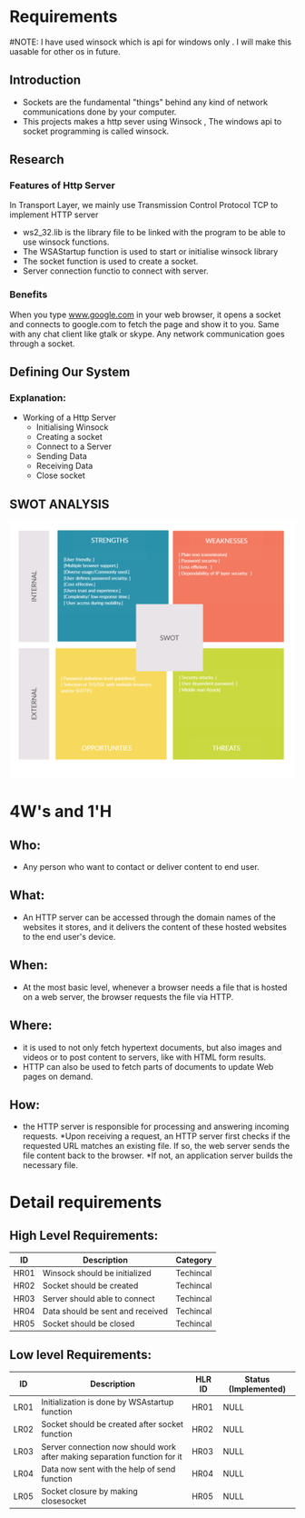 # Requirements
#NOTE: I have used winsock which is api for windows only . I will make this uasable for other os in future.
## Introduction
* Sockets are the fundamental "things" behind any kind of network communications done by your computer.
* This projects makes a http sever using Winsock , The windows api to socket programming is called winsock.

## Research
### Features of Http Server
 In Transport Layer, we mainly use Transmission Control Protocol TCP to implement HTTP server
* ws2_32.lib is the library file to be linked with the program to be able to use winsock functions.  
* The WSAStartup function is used to start or initialise winsock library
* The socket function is used to create a socket.
* Server connection functio to connect with server.


### Benefits
When you type www.google.com in your web browser, it opens a socket and connects to google.com to fetch the page and show it to you.
Same with any chat client like gtalk or skype. Any network communication goes through a socket.



## Defining Our System

### Explanation:
* Working of a Http Server
    * Initialising Winsock
    * Creating a socket
    * Connect to a Server
    * Sending Data
    * Receiving Data
    * Close socket

 

## SWOT ANALYSIS
![SWOT Analysis](https://github.com/TheInvincible8/LTTS_Mini_Project/blob/master/6_ImagesAndVideos/SWOT.png)

# 4W&#39;s and 1&#39;H

## Who:
* Any person who want to contact or deliver content to end user. 

## What:
*  An HTTP server can be accessed through the domain names of the websites it stores, and it delivers the content of these hosted websites to the end user's device.

## When:
* At the most basic level, whenever a browser needs a file that is hosted on a web server, the browser requests the file via HTTP. 

## Where:
* it is used to not only fetch hypertext documents, but also images and videos or to post content to servers, like with HTML form results.
* HTTP can also be used to fetch parts of documents to update Web pages on demand.

## How:
* the HTTP server is responsible for processing and answering incoming requests. 
*Upon receiving a request, an HTTP server first checks if the requested URL matches an existing file. If so, the web server sends the file content back to the browser. 
*If not, an application server builds the necessary file.

# Detail requirements
## High Level Requirements: 
| ID | Description | Category | 
| ----- | ----- | ------- | 
| HR01 | Winsock should be initialized | Techincal |  
| HR02 | Socket should be created | Techincal | 
| HR03 | Server should able to connect | Techincal | 
| HR04 | Data should be sent and received| Techincal | 
| HR05 | Socket should be closed | Techincal |


##  Low level Requirements:
 
| ID | Description | HLR ID | Status (Implemented) |
| ------ | --------- | ------ | ----- |
| LR01 |Initialization is done by WSAstartup function | HR01 | NULL |
| LR02 | Socket should be created after socket function| HR02 | NULL |
| LR03 | Server connection now should work after making separation function for it | HR03 | NULL |
| LR04 | Data now sent with the help of send function | HR04 | NULL |
| LR05 | Socket closure by making closesocket | HR05 | NULL |




